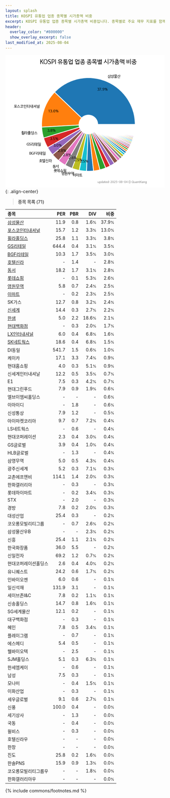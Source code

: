 ```yaml
---
layout: splash
title: KOSPI 유통업 업종 종목별 시가총액 비중
excerpt: KOSPI 유통업 업종 종목별 시가총액 비중입니다. 종목별로 주요 재무 지표를 함께 표시합니다.
header:
  overlay_color: "#800000"
  show_overlay_excerpt: false
last_modified_at: 2025-08-04
---
```



![KOSPI 유통업 업종 종목별 시가총액 비중](/stats/sector/images/kospi_업종_유통업_종목.png){: .align-center}


> **종목 목록 (71)**<a id="list"></a>

| **종목** | **PER** | **PBR** | **DIV** | **비중** |
| :------- | ------: | ------: | ------: | -------: |
| [삼성물산](/028260/) | 11.9 | 0.8 | 1.6<small>%</small> | 37.9<small>%</small> |
| [포스코인터내셔널](/047050/) | 15.7 | 1.2 | 3.3<small>%</small> | 13.0<small>%</small> |
| [휠라홀딩스](/081660/) | 25.8 | 1.1 | 3.3<small>%</small> | 3.8<small>%</small> |
| [GS리테일](/007070/) | 644.4 | 0.4 | 3.1<small>%</small> | 3.5<small>%</small> |
| [BGF리테일](/282330/) | 10.3 | 1.7 | 3.5<small>%</small> | 3.0<small>%</small> |
| [호텔신라](/008770/) | - | 1.4 | - | 2.8<small>%</small> |
| [동서](/026960/) | 18.2 | 1.7 | 3.1<small>%</small> | 2.8<small>%</small> |
| [롯데쇼핑](/023530/) | - | 0.1 | 5.3<small>%</small> | 2.6<small>%</small> |
| [영원무역](/111770/) | 5.8 | 0.7 | 2.4<small>%</small> | 2.5<small>%</small> |
| [이마트](/139480/) | - | 0.2 | 2.3<small>%</small> | 2.5<small>%</small> |
| SK가스 | 12.7 | 0.8 | 3.2<small>%</small> | 2.4<small>%</small> |
| [신세계](/004170/) | 14.4 | 0.3 | 2.7<small>%</small> | 2.2<small>%</small> |
| [한샘](/009240/) | 5.0 | 2.2 | 18.6<small>%</small> | 2.1<small>%</small> |
| [현대백화점](/069960/) | - | 0.3 | 2.0<small>%</small> | 1.7<small>%</small> |
| [LX인터내셔널](/001120/) | 6.0 | 0.4 | 6.8<small>%</small> | 1.6<small>%</small> |
| [SK네트웍스](/001740/) | 18.6 | 0.4 | 6.8<small>%</small> | 1.5<small>%</small> |
| DI동일 | 541.7 | 1.5 | 0.6<small>%</small> | 1.0<small>%</small> |
| 케이카 | 17.1 | 3.3 | 7.4<small>%</small> | 0.9<small>%</small> |
| 현대홈쇼핑 | 4.0 | 0.3 | 5.1<small>%</small> | 0.9<small>%</small> |
| 신세계인터내셔날 | 12.2 | 0.5 | 3.5<small>%</small> | 0.7<small>%</small> |
| E1 | 7.5 | 0.3 | 4.2<small>%</small> | 0.7<small>%</small> |
| 현대그린푸드 | 7.9 | 0.9 | 1.9<small>%</small> | 0.6<small>%</small> |
| 엘브이엠씨홀딩스 | - | - | - | 0.6<small>%</small> |
| 이아이디 | - | 1.8 | - | 0.6<small>%</small> |
| 신성통상 | 7.9 | 1.2 | - | 0.5<small>%</small> |
| 아이마켓코리아 | 9.7 | 0.7 | 7.2<small>%</small> | 0.4<small>%</small> |
| LS네트웍스 | - | 0.6 | - | 0.4<small>%</small> |
| 현대코퍼레이션 | 2.3 | 0.4 | 3.0<small>%</small> | 0.4<small>%</small> |
| GS글로벌 | 3.9 | 0.4 | 1.0<small>%</small> | 0.4<small>%</small> |
| HLB글로벌 | - | 1.3 | - | 0.4<small>%</small> |
| 삼영무역 | 5.0 | 0.5 | 4.3<small>%</small> | 0.4<small>%</small> |
| 광주신세계 | 5.2 | 0.3 | 7.1<small>%</small> | 0.3<small>%</small> |
| 교촌에프앤비 | 114.1 | 1.4 | 2.0<small>%</small> | 0.3<small>%</small> |
| 한화갤러리아 | - | 0.3 | - | 0.3<small>%</small> |
| 롯데하이마트 | - | 0.2 | 3.4<small>%</small> | 0.3<small>%</small> |
| STX | - | 2.0 | - | 0.3<small>%</small> |
| 경방 | 7.8 | 0.2 | 2.0<small>%</small> | 0.3<small>%</small> |
| 대성산업 | 25.4 | 0.3 | - | 0.2<small>%</small> |
| 코오롱모빌리티그룹 | - | 0.7 | 2.6<small>%</small> | 0.2<small>%</small> |
| 삼성물산우B | - | - | 2.3<small>%</small> | 0.2<small>%</small> |
| 신흥 | 25.4 | 1.1 | 2.1<small>%</small> | 0.2<small>%</small> |
| 한국화장품 | 36.0 | 5.5 | - | 0.2<small>%</small> |
| 신일전자 | 69.2 | 1.2 | 0.7<small>%</small> | 0.2<small>%</small> |
| 현대코퍼레이션홀딩스 | 2.6 | 0.4 | 4.0<small>%</small> | 0.2<small>%</small> |
| 유니퀘스트 | 24.2 | 0.6 | 1.7<small>%</small> | 0.2<small>%</small> |
| 인바이오젠 | 6.0 | 0.6 | - | 0.1<small>%</small> |
| 일신석재 | 131.9 | 3.1 | - | 0.1<small>%</small> |
| 세이브존I&C | 7.8 | 0.2 | 1.1<small>%</small> | 0.1<small>%</small> |
| 신송홀딩스 | 14.7 | 0.8 | 1.6<small>%</small> | 0.1<small>%</small> |
| SG세계물산 | 12.1 | 0.2 | - | 0.1<small>%</small> |
| 대구백화점 | - | 0.3 | - | 0.1<small>%</small> |
| 혜인 | 7.8 | 0.5 | 3.4<small>%</small> | 0.1<small>%</small> |
| 플레이그램 | - | 0.7 | - | 0.1<small>%</small> |
| 에스메디 | 5.4 | 0.5 | - | 0.1<small>%</small> |
| 웰바이오텍 | - | 2.5 | - | 0.1<small>%</small> |
| SJM홀딩스 | 5.1 | 0.3 | 6.3<small>%</small> | 0.1<small>%</small> |
| 한세엠케이 | - | 0.6 | - | 0.1<small>%</small> |
| 남성 | 7.5 | 0.3 | - | 0.1<small>%</small> |
| 모나미 | - | 0.4 | 1.5<small>%</small> | 0.1<small>%</small> |
| 이화산업 | - | 0.3 | - | 0.1<small>%</small> |
| 세우글로벌 | 9.1 | 0.6 | 2.7<small>%</small> | 0.1<small>%</small> |
| 신풍 | 100.0 | 0.4 | - | 0.0<small>%</small> |
| 세기상사 | - | 1.3 | - | 0.0<small>%</small> |
| 국동 | - | 0.4 | - | 0.0<small>%</small> |
| 윌비스 | - | 0.3 | - | 0.0<small>%</small> |
| 호텔신라우 | - | - | - | 0.0<small>%</small> |
| 한창 | - | - | - | 0.0<small>%</small> |
| 진도 | 25.8 | 0.2 | 1.6<small>%</small> | 0.0<small>%</small> |
| 한솔PNS | 15.9 | 0.9 | 1.3<small>%</small> | 0.0<small>%</small> |
| 코오롱모빌리티그룹우 | - | - | 1.8<small>%</small> | 0.0<small>%</small> |
| 한화갤러리아우 | - | - | - | 0.0<small>%</small> |

{% include commons/footnotes.md %}